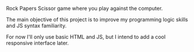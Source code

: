 Rock Papers Scissor game where you play against the computer.

The main objective of this project is to improve my programming logic skills and JS syntax familiarity.

For now I'll only use basic HTML and JS, but I intend to add a cool responsive interface later.
